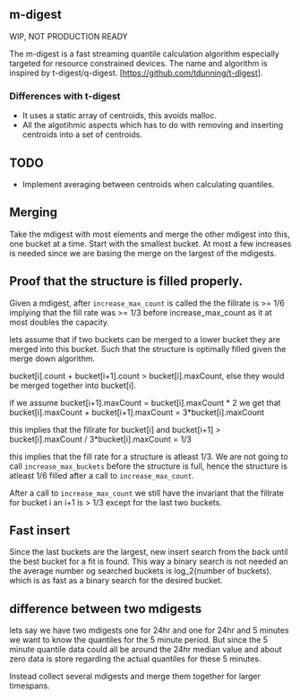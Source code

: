 ## m-digest

WIP, NOT PRODUCTION READY

The m-digest is a fast streaming quantile calculation algorithm
especially targeted for resource constrained devices. The name and
algorithm is inspired by t-digest/q-digest.
[https://github.com/tdunning/t-digest].

### Differences with t-digest

  * It uses a static array of centroids, this avoids malloc.
  * All the algotihmic aspects which has to do with removing and
    inserting centroids into a set of centroids.

## TODO

  * Implement averaging between centroids when calculating quantiles.


## Merging

Take the mdigest with most elements and merge the other mdigest into
this, one bucket at a time. Start with the smallest bucket. At most a
few increases is needed since we are basing the merge on the largest
of the mdigests.

## Proof that the structure is filled properly.

Given a mdigest, after `increase_max_count` is called the the fillrate
is >= 1/6 implying that the fill rate was >= 1/3 before
increase_max_count as it at most doubles the capacity.

lets assume that if two buckets can be merged to a lower bucket they
are merged into this bucket. Such that the structure is optimally
filled given the merge down algorithm.

bucket[i].count + bucket[i+1].count > bucket[i].maxCount, else they would
be merged together into bucket[i].

if we assume bucket[i+1].maxCount = bucket[i].maxCount * 2 we get that
bucket[i].maxCount + bucket[i+1].maxCount = 3*bucket[i].maxCount

this implies that the fillrate for bucket[i] and bucket[i+1] >
bucket[i].maxCount / 3*bucket[i].maxCount = 1/3

this implies that the fill rate for a structure is atleast 1/3. We are
not going to call `increase_max_buckets` before the structure is full,
hence the structure is atleast 1/6 filled after a call to
`increase_max_count`.

After a call to `increase_max_count` we still have the invariant that
the fillrate for bucket i an i+1 is > 1/3 except for the last two
buckets.



## Fast insert
Since the last buckets are the largest, new insert search from the
back until the best bucket for a fit is found. This way a binary
search is not needed an the average number og searched buckets is
log_2(number of buckets). which is as fast as a binary search for the
desired bucket.


## difference between two mdigests

lets say we have two mdigests one for 24hr and one for 24hr and 5
minutes we want to know the quantiles for the 5 minute period. But
since the 5 minute quantile data could all be around the 24hr median
value and about zero data is store regarding the actual quantiles for
these 5 minutes.

Instead collect several mdigests and merge them together for larger
timespans.
